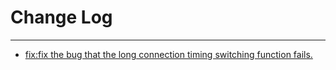# Change Log
---

- [fix:fix the bug that the long connection timing switching function fails.](https://github.com/Tencent/spring-cloud-tencent/pull/808)
